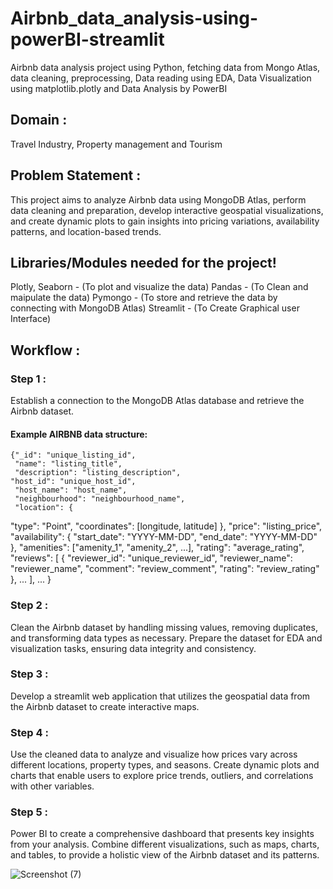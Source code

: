 # Airbnb_data_analysis-using-powerBI-streamlit
Airbnb data analysis project using Python, fetching data from Mongo Atlas, data cleaning, preprocessing, Data reading using EDA, Data Visualization using matplotlib.plotly and Data Analysis by PowerBI

## Domain : 
Travel Industry, Property management and Tourism
## Problem Statement :
This project aims to analyze Airbnb data using MongoDB Atlas, perform data cleaning and preparation, develop interactive geospatial visualizations, and create dynamic plots to gain insights into pricing variations, availability patterns, and location-based trends.

## Libraries/Modules needed for the project!
Plotly, Seaborn - (To plot and visualize the data)
Pandas - (To Clean and maipulate the data)
Pymongo - (To store and retrieve the data by connecting with MongoDB Atlas)
Streamlit - (To Create Graphical user Interface)
## Workflow :
### Step 1 :
Establish a connection to the MongoDB Atlas database and retrieve the Airbnb dataset.

#### Example AIRBNB data structure:
	{"_id": "unique_listing_id",
 	 "name": "listing_title",
 	 "description": "listing_description",
  	"host_id": "unique_host_id",
 	 "host_name": "host_name",
 	 "neighbourhood": "neighbourhood_name",
 	 "location": {
"type": "Point",
   			 "coordinates": [longitude, latitude]
 			 },
  	"price": "listing_price",
 	 "availability": {
   			 "start_date": "YYYY-MM-DD",
   			 "end_date": "YYYY-MM-DD"
  },
  	"amenities": ["amenity_1", "amenity_2", ...],
  	"rating": "average_rating",
 	 "reviews": [
    			{
     			 "reviewer_id": "unique_reviewer_id",
      			"reviewer_name": "reviewer_name",
      			"comment": "review_comment",
     			 "rating": "review_rating"
   			 }, ...
 			 ], ...
}



### Step 2 :
Clean the Airbnb dataset by handling missing values, removing duplicates, and transforming data types as necessary. Prepare the dataset for EDA and visualization tasks, ensuring data integrity and consistency.

### Step 3 :
Develop a streamlit web application that utilizes the geospatial data from the Airbnb dataset to create interactive maps.

### Step 4 :
Use the cleaned data to analyze and visualize how prices vary across different locations, property types, and seasons. Create dynamic plots and charts that enable users to explore price trends, outliers, and correlations with other variables.

### Step 5 :
Power BI to create a comprehensive dashboard that presents key insights from your analysis. Combine different visualizations, such as maps, charts, and tables, to provide a holistic view of the Airbnb dataset and its patterns.

![Screenshot (7)](https://github.com/Nahidkaramala/Airbnb_data_analysis-using-powerBI-streamlit/assets/151047347/e6adc8d2-c673-4422-8d29-4aca39652681)


